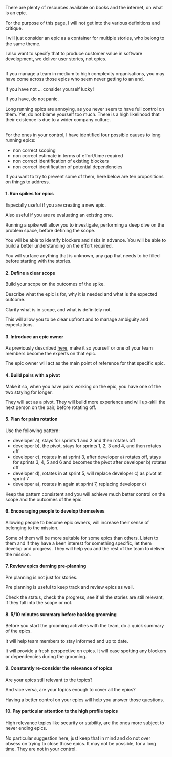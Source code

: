 There are plenty of resources available on books and the internet, on what is an epic.

For the purpose of this page, I will not get into the various definitions and critique.

I will just consider an epic as a container for multiple stories, who belong to the same theme.

I also want to specify that to produce customer value in software development, we deliver user stories, not epics.

##

If you manage a team in medium to high complexity organisations, you may have come across those epics who seem never getting to an and.

If you have not ... consider yourself lucky!

If you have, do not panic.

Long running epics are annoying, as you never seem to have full control on them. Yet, do not blame yourself too much. There is a high likelihood that their existence is due to a wider company culture.

##

For the ones in your control, I have identified four possible causes to long running epics:

  - non correct scoping
  - non correct estimate in terms of effort/time required
  - non correct identification of existing blockers
  - non correct identification of potential dependencies

If you want to try to prevent some of them, here below are ten propositions on things to address.


#### 1. Run spikes for epics

Especially useful if you are creating a new epic.

Also useful if you are re evaluating an existing one.

Running a spike will allow you to investigate, performing a deep dive on the problem space, before defining the scope.

You will be able to identify blockers and risks in advance. You will be able to build a better understanding on the effort required.

You will surface anything that is unknown, any gap that needs to be filled before starting with the stories.


#### 2. Define a clear scope

Build your scope on the outcomes of the spike.

Describe what the epic is for, why it is needed and what is the expected outcome.

Clarify what is in scope, and what is definitely not.

This will allow you to be clear upfront and to manage ambiguity and expectations.


#### 3. Introduce an epic owner

As previously described [here](https://github.com/productfed/product-practice/blob/main/02%20Improve%20backlog's%20clarity.md#4-establish-epic-owners), make it so yourself or one of your team members become the experts on that epic.

The epic owner will act as the main point of reference for that specific epic.


#### 4. Build pairs with a pivot

Make it so, when you have pairs working on the epic, you have one of the two staying for longer.

They will act as a pivot. They will build more experience and will up-skill the next person on the pair, before rotating off.


#### 5. Plan for pairs rotation

Use the following pattern:
  - developer a), stays for sprints 1 and 2 and then rotates off
  - developer b), the pivot, stays for sprints 1, 2, 3 and 4, and then rotates off
  - developer c), rotates in at sprint 3, after developer a) rotates off, stays for sprints 3, 4, 5 and 6 and becomes the pivot after developer b) rotates off
  - developer d), rotates in at sprint 5, will replace developer c) as pivot at sprint 7
  - developer a), rotates in again at sprint 7, replacing developer c)

Keep the pattern consistent and you will achieve much better control on the scope and the outcomes of the epic.


#### 6. Encouraging people to develop themselves

Allowing people to become epic owners, will increase their sense of belonging to the mission.

Some of them will be more suitable for some epics than others. Listen to them and if they have a keen interest for something specific, let them develop and progress. They will help you and the rest of the team to deliver the mission.


#### 7. Review epics durning pre-planning

Pre planning is not just for stories.

Pre planning is useful to keep track and review epics as well.

Check the status, check the progress, see if all the stories are still relevant, if they fall into the scope or not.


#### 8. 5/10 minutes summary before backlog grooming

Before you start the grooming activities with the team, do a quick summary of the epics.

It will help team members to stay informed and up to date.

It will provide a fresh perspective on epics. It will ease spotting any blockers or dependencies during the grooming.


#### 9. Constantly re-consider the relevance of topics

Are your epics still relevant to the topics?

And vice versa, are your topics enough to cover all the epics?

Having a better control on your epics will help you answer those questions.


#### 10. Pay particular attention to the high profile topics

High relevance topics like security or stability, are the ones more subject to never ending epics.

No particular suggestion here, just keep that in mind and do not over obsess on trying to close those epics. It may not be possible, for a long time. They are not in your control.
